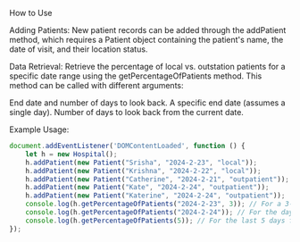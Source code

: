 How to Use

Adding Patients: New patient records can be added through the addPatient method, which requires a Patient object containing the patient's name, the date of visit, and their location status.

Data Retrieval: Retrieve the percentage of local vs. outstation patients for a specific date range using the getPercentageOfPatients method. This method can be called with different arguments:

End date and number of days to look back.
A specific end date (assumes a single day).
Number of days to look back from the current date.

Example Usage:

```javascript
document.addEventListener('DOMContentLoaded', function () {
    let h = new Hospital();
    h.addPatient(new Patient("Srisha", "2024-2-23", "local"));
    h.addPatient(new Patient("Krishna", "2024-2-22", "local"));
    h.addPatient(new Patient("Catherine", "2024-2-21", "outpatient"));
    h.addPatient(new Patient("Kate", "2024-2-24", "outpatient"));
    h.addPatient(new Patient("Katerine", "2024-2-24", "outpatient"));
    console.log(h.getPercentageOfPatients("2024-2-23", 3)); // For a 3-day period ending on 2024-2-23
    console.log(h.getPercentageOfPatients("2024-2-24")); // For the day of 2024-2-24
    console.log(h.getPercentageOfPatients(5)); // For the last 5 days from the current date
});
